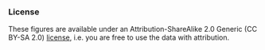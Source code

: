 ### License

These figures are available under an Attribution-ShareAlike 2.0 Generic (CC BY-SA 2.0) <a href="https://creativecommons.org/licenses/by-sa/2.0/">license</a>, i.e. you are free to use the data with attribution.
